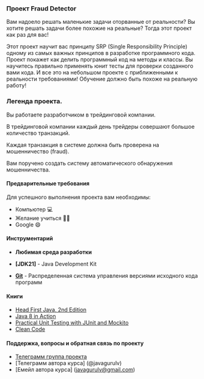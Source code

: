 ### Проект Fraud Detector

Вам надоело решать маленькие задачи оторванные от реальности?
Вы хотите решать задачи более похожие на реальные?
Тогда этот проект как раз для вас!

Этот проект научит вас принципу SRP (Single Responsibility Principle) одному из самых
важных принципов в разработке программного кода. Проект покажет как делить программный код на методы и классы.
Вы научитесь правильно применять юнит тесты для проверки созданного вами кода.
И все это на небольшом проекте с приближенными к реальности требованиями!
Обучение должно быть похоже на реальную работу!

### Легенда проекта.

Вы работаете разработчиком в трейдинговой компании.

В трейдинговой компании каждый день трейдеры
совершают большое количество транзакций.

Каждая транзакция в системе должна быть
проверена на мошенничество (fraud).

Вам поручено создать систему автоматического обнаружения мошенничества.

#### Предварительные требования

Для успешного выполнения проекта вам необходимы:
* Компьютер 💻
* Желание учиться 👨‍🏫
* Google 😄

#### Инструментарий

* **Любимая среда разработки**

* **[JDK21]** - Java Development Kit    

* **[Git](https://git-scm.com/)** - Распределенная система управления версиями исходного кода программ

#### Книги

* [Head First Java, 2nd Edition](https://isbnsearch.org/isbn/9780596009205)
* [Java 8 in Action](https://isbnsearch.org/isbn/9781617291999)
* [Practical Unit Testing with JUnit and Mockito](https://isbnsearch.org/isbn/9788393489398)
* [Clean Code](https://isbnsearch.org/isbn/9780132350884)

#### Поддержка, вопросы и обратная связь по проекту
* [Телеграмм группа проекта](https://t.me/+YmrodVgEq88xYjU0)
* [Телеграмм автора курса] (@javagurulv)
* [Емейл автора курса] (javagurulv@gmail.com)

